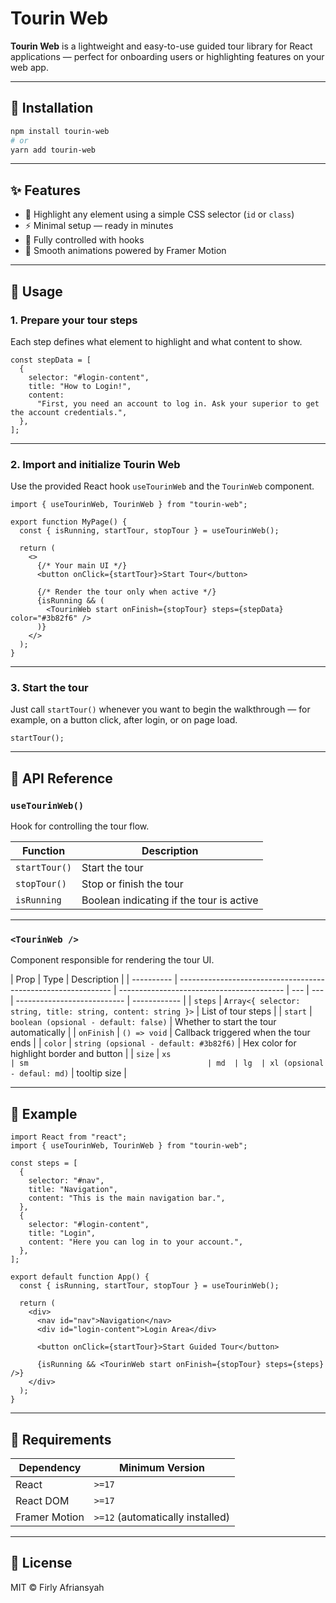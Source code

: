 # Tourin Web

**Tourin Web** is a lightweight and easy-to-use guided tour library for React applications — perfect for onboarding users or highlighting features on your web app.

---

## 🚀 Installation

```bash
npm install tourin-web
# or
yarn add tourin-web
```

---

## ✨ Features

- 🎯 Highlight any element using a simple CSS selector (`id` or `class`)
- ⚡ Minimal setup — ready in minutes
- 🧩 Fully controlled with hooks
- 💅 Smooth animations powered by Framer Motion

---

## 🧩 Usage

### 1. Prepare your tour steps

Each step defines what element to highlight and what content to show.

```tsx
const stepData = [
  {
    selector: "#login-content",
    title: "How to Login!",
    content:
      "First, you need an account to log in. Ask your superior to get the account credentials.",
  },
];
```

---

### 2. Import and initialize Tourin Web

Use the provided React hook `useTourinWeb` and the `TourinWeb` component.

```tsx
import { useTourinWeb, TourinWeb } from "tourin-web";

export function MyPage() {
  const { isRunning, startTour, stopTour } = useTourinWeb();

  return (
    <>
      {/* Your main UI */}
      <button onClick={startTour}>Start Tour</button>

      {/* Render the tour only when active */}
      {isRunning && (
        <TourinWeb start onFinish={stopTour} steps={stepData} color="#3b82f6" />
      )}
    </>
  );
}
```

---

### 3. Start the tour

Just call `startTour()` whenever you want to begin the walkthrough — for example, on a button click, after login, or on page load.

```tsx
startTour();
```

---

## 🧠 API Reference

### `useTourinWeb()`

Hook for controlling the tour flow.

| Function      | Description                              |
| ------------- | ---------------------------------------- |
| `startTour()` | Start the tour                           |
| `stopTour()`  | Stop or finish the tour                  |
| `isRunning`   | Boolean indicating if the tour is active |

---

### `<TourinWeb />`

Component responsible for rendering the tour UI.

| Prop       | Type                                                          | Description                               |
| ---------- | ------------------------------------------------------------- | ----------------------------------------- | --- | --- | --------------------------- | ------------ |
| `steps`    | `Array<{ selector: string, title: string, content: string }>` | List of tour steps                        |
| `start`    | `boolean (opsional - default: false)`                         | Whether to start the tour automatically   |
| `onFinish` | `() => void`                                                  | Callback triggered when the tour ends     |
| `color`    | `string (opsional - default: #3b82f6)`                        | Hex color for highlight border and button |
| `size`     | `xs                                                           | sm                                        | md  | lg  | xl (opsional - defaul: md)` | tooltip size |

---

## 🧩 Example

```tsx
import React from "react";
import { useTourinWeb, TourinWeb } from "tourin-web";

const steps = [
  {
    selector: "#nav",
    title: "Navigation",
    content: "This is the main navigation bar.",
  },
  {
    selector: "#login-content",
    title: "Login",
    content: "Here you can log in to your account.",
  },
];

export default function App() {
  const { isRunning, startTour, stopTour } = useTourinWeb();

  return (
    <div>
      <nav id="nav">Navigation</nav>
      <div id="login-content">Login Area</div>

      <button onClick={startTour}>Start Guided Tour</button>

      {isRunning && <TourinWeb start onFinish={stopTour} steps={steps} />}
    </div>
  );
}
```

---

## 🧰 Requirements

| Dependency    | Minimum Version                  |
| ------------- | -------------------------------- |
| React         | `>=17`                           |
| React DOM     | `>=17`                           |
| Framer Motion | `>=12` (automatically installed) |

---

## 📜 License

MIT © Firly Afriansyah
